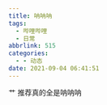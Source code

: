 ```yaml
---
title: 呐呐呐
tags:
  - 哔哩哔哩
  - 日常
abbrlink: 515
categories:
  - - 动态
date: 2021-09-04 06:41:51
---
```


艹 推荐真的全是呐呐呐
